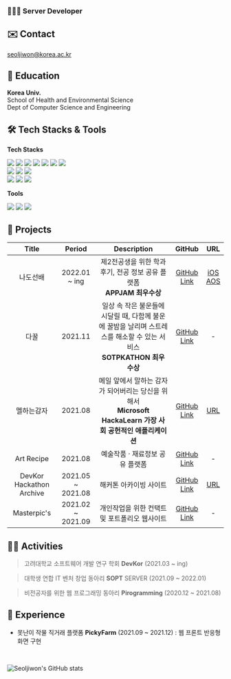 ### 👩🏻‍💻 **Server Developer**

## ✉️ Contact
seoljiwon@korea.ac.kr

## 🏫 Education
**Korea Univ.**
<br>
School of Health and Environmental Science
<br>
Dept of Computer Science and Engineering

## 🛠 Tech Stacks & Tools

**Tech Stacks**

<img src="https://img.shields.io/badge/Python-3766AB?style=flat-square&logo=Python&logoColor=white"/></a>
<img src="https://img.shields.io/badge/JavaScript-F7DF1E?style=flat-square&logo=JavaScript&logoColor=white"/></a>
<img src="https://img.shields.io/badge/C-A8B9CC?style=flat-square&logo=C&logoColor=white"/></a>
<img src="https://img.shields.io/badge/C++-00599C?style=flat-square&logo=C%2B%2B&logoColor=white"/></a>
<img src="https://img.shields.io/badge/HTML5-E34F26?style=flat-square&logo=HTML5&logoColor=white"/></a>
<img src="https://img.shields.io/badge/CSS3-1572B6?style=flat-square&logo=CSS3&logoColor=white"/></a>
<img src="https://img.shields.io/badge/Svelte-FF3E00?style=flat-square&logo=Svelte&logoColor=white"/></a>
<br>
<img src="https://img.shields.io/badge/Node.js-339933?style=flat-square&logo=Node.js&logoColor=white"/></a>
<img src="https://img.shields.io/badge/Express-000000?style=flat-square&logo=Express&logoColor=white"/></a>
<img src="https://img.shields.io/badge/Django-092E20?style=flat-square&logo=Django&logoColor=white"/></a>
<br>
<img src="https://img.shields.io/badge/PostgreSQL-4169E1?style=flat-square&logo=PostgreSQL&logoColor=white"/></a>
<img src="https://img.shields.io/badge/Firebase-FFCA28?style=flat-square&logo=Firebase&logoColor=white"/></a>
<img src="https://img.shields.io/badge/Amazon AWS-232F3E?style=flat-square&logo=Amazon AWS&logoColor=white"/></a>

**Tools**

<img src="https://img.shields.io/badge/Figma-F24E1E?style=flat-square&logo=Figma&logoColor=white"/></a>
<img src="https://img.shields.io/badge/Git-F05032?style=flat-square&logo=Git&logoColor=white"/></a>
<img src="https://img.shields.io/badge/GitHub-181717?style=flat-square&logo=GitHub&logoColor=white"/></a>

## 📂 Projects
| Title | Period | Description | GitHub | URL |
| :--: | :--: | :--: | :--: | :--: |
| 나도선배 | 2022.01 ~ ing | 제2전공생을 위한 학과 후기, 전공 정보 공유 플랫폼 <br> **APPJAM 최우수상** | [GitHub Link](https://github.com/TeamNado-Sunbae/NadoSunbae-Server) | [iOS](https://apps.apple.com/kr/app/%EB%82%98%EB%8F%84%EC%84%A0%EB%B0%B0/id1605763068?utm_source=iosdownloadlink&utm_medium=instagram&utm_campaign=promotion) <br> [AOS](https://play.google.com/store/apps/details?id=com.nadosunbae_android.app&utm_source=aosdownloadlink&utm_medium=instagram&utm_campaign=promotion) |
| 다꿀 | 2021.11 | 일상 속 작은 불운들에 시달릴 때, 다함께 불운에 꿀밤을 날리며 스트레스를 해소할 수 있는 서비스 <br> **SOTPKATHON 최우수상** | [GitHub Link](https://github.com/Dakkul/Dakkul_Server) | - |
| 멜하는감자 | 2021.08 | 메일 앞에서 말하는 감자가 되어버리는 당신을 위해서 <br> **Microsoft HackaLearn 가장 사회 공헌적인 애플리케이션** | [GitHub Link](https://github.com/double-salary) | [URL](https://yellow-sea-05706b21e.azurestaticapps.net/) |
| Art Recipe | 2021.08 | 예술작품 · 재료정보 공유 플랫폼 | [GitHub Link](https://github.com/ArtRecipe/art_recipe_back) | - |
| DevKor Hackathon Archive | 2021.05 ~ 2021.08 | 해커톤 아카이빙 사이트 | [GitHub Link](https://github.com/DevKor-Team/devkor_hackathon_back) | [URL](https://devk.or.kr/) |
| Masterpic's | 2021.02 ~ 2021.09 | 개인작업을 위한 컨택트 및 포트폴리오 웹사이트 | [GitHub Link](https://github.com/MasterPics) | - |

## 🏃‍♀️ Activities
> 고려대학교 소프트웨어 개발 연구 학회 **DevKor** (2021.03 ~ ing)

> 대학생 연합 IT 벤처 창업 동아리 **SOPT** SERVER (2021.09 ~ 2022.01)

> 비전공자를 위한 웹 프로그래밍 동아리 **Pirogramming** (2020.12 ~ 2021.08) 

## 📌 Experience
- 못난이 작물 직거래 플랫폼 **PickyFarm** (2021.09 ~ 2021.12) : 웹 프론트 반응형 화면 구현

<br>

![Seoljiwon's GitHub stats](https://github-readme-stats.vercel.app/api?username=seoljiwon&show_icons=true&theme=jolly)

<!--
**seoljiwon/seoljiwon** is a ✨ _special_ ✨ repository because its `README.md` (this file) appears on your GitHub profile.

Here are some ideas to get you started:

- 🔭 I’m currently working on ...
- 🌱 I’m currently learning ...
- 👯 I’m looking to collaborate on ...
- 🤔 I’m looking for help with ...
- 💬 Ask me about ...
- 📫 How to reach me: ...
- 😄 Pronouns: ...
- ⚡ Fun fact: ...
-->
